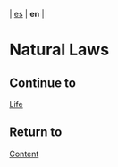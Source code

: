 | [es](../español/leyes-naturales.md) | **en** |

#  Natural Laws


## Continue to

[Life](./life-recommendations.md)


## Return to

[Content](./content.md)
